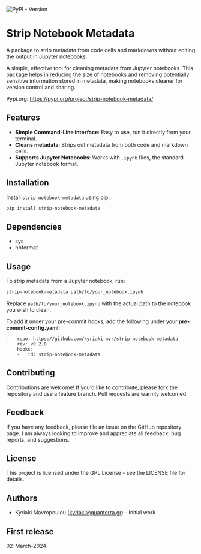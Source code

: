 ![PyPI - Version](https://img.shields.io/pypi/v/strip-notebook-metadata?color=green)

# Strip Notebook Metadata
A package to strip metadata from code cells and markdowns without editing the output in Jupyter notebooks.

A simple, effective tool for cleaning metadata from Jupyter notebooks. This package helps in reducing the size of notebooks and removing potentially sensitive information stored in metadata, making notebooks cleaner for version control and sharing.

Pypi.org: https://pypi.org/project/strip-notebook-metadata/

## Features

- **Simple Command-Line interface**: Easy to use, run it directly from your terminal.
- **Cleans metadata**: Strips out metadata from both code and markdown cells.
- **Supports Jupyter Notebooks**: Works with `.ipynb` files, the standard Jupyter notebook format.

## Installation

Install `strip-notebook-metadata` using pip:

```bash
pip install strip-notebook-metadata
```

## Dependencies

- sys
- nbformat

## Usage

To strip metadata from a Jupyter notebook, run:

```bash
strip-notebook-metadata path/to/your_notebook.ipynb
```

Replace `path/to/your_notebook.ipynb` with the actual path to the notebook you wish to clean.

To add it under your pre-commit hooks, add the following under your **pre-commit-config.yaml**:
```
-   repo: https://github.com/kyriaki-mvr/strip-notebook-metadata
    rev: v0.2.0
    hooks:
    -   id: strip-notebook-metadata
```

## Contributing

Contributions are welcome! If you'd like to contribute, please fork the repository and use a feature branch. Pull requests are warmly welcomed.

## Feedback

If you have any feedback, please file an issue on the GitHub repository page. I am always looking to improve and appreciate all feedback, bug reports, and suggestions.

## License

This project is licensed under the GPL License - see the LICENSE file for details.

## Authors

- Kyriaki Mavropoulou (kyriaki@quanterra.gr) - Initial work

## First release
02-March-2024

